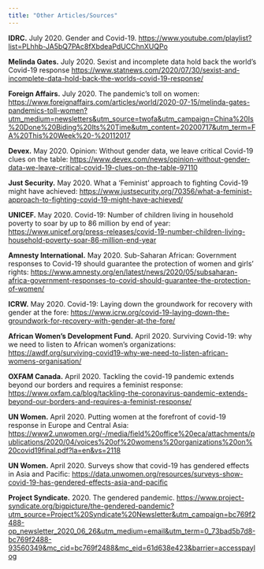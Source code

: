```yaml
---
title: "Other Articles/Sources"
---
```


**IDRC.**  July 2020. Gender and Covid-19. https://www.youtube.com/playlist?list=PLhhb-JA5bQ7PAc8fXbdeaPdUCChnXUQPo

**Melinda Gates.**  July 2020. Sexist and incomplete data hold back the world’s Covid-19 response https://www.statnews.com/2020/07/30/sexist-and-incomplete-data-hold-back-the-worlds-covid-19-response/

**Foreign Affairs.**  July 2020. The pandemic’s toll on women: https://www.foreignaffairs.com/articles/world/2020-07-15/melinda-gates-pandemics-toll-women?utm_medium=newsletters&utm_source=twofa&utm_campaign=China%20Is%20Done%20Biding%20Its%20Time&utm_content=20200717&utm_term=FA%20This%20Week%20-%20112017

**Devex.**  May 2020. Opinion: Without gender data, we leave critical Covid-19 clues on the table: https://www.devex.com/news/opinion-without-gender-data-we-leave-critical-covid-19-clues-on-the-table-97110

**Just Security.**  May 2020. What a ‘Feminist’ approach to fighting Covid-19 might have achieved: https://www.justsecurity.org/70356/what-a-feminist-approach-to-fighting-covid-19-might-have-achieved/

**UNICEF.**  May 2020. Covid-19: Number of children living in household poverty to soar by up to 86 million by end of year: https://www.unicef.org/press-releases/covid-19-number-children-living-household-poverty-soar-86-million-end-year

**Amnesty International.**  May 2020. Sub-Saharan African: Government responses to Covid-19 should guarantee the protection of women and girls’ rights: https://www.amnesty.org/en/latest/news/2020/05/subsaharan-africa-government-responses-to-covid-should-guarantee-the-protection-of-women/

**ICRW.**  May 2020. Covid-19: Laying down the groundwork for recovery with gender at the fore: https://www.icrw.org/covid-19-laying-down-the-groundwork-for-recovery-with-gender-at-the-fore/

**African Women’s Development Fund.**  April 2020. Surviving Covid-19: why we need to listen to African women’s organizations: https://awdf.org/surviving-covid19-why-we-need-to-listen-african-womens-organisation/

**OXFAM Canada.**  April 2020. Tackling the covid-19 pandemic extends beyond our borders and requires a feminist response: https://www.oxfam.ca/blog/tackling-the-coronavirus-pandemic-extends-beyond-our-borders-and-requires-a-feminist-response/

**UN Women.**  April 2020. Putting women at the forefront of covid-19 response in Europe and Central Asia: https://www2.unwomen.org/-/media/field%20office%20eca/attachments/publications/2020/04/voices%20of%20womens%20organizations%20on%20covid19final.pdf?la=en&vs=2118

**UN Women.**  April 2020. Surveys show that covid-19 has gendered effects in Asia and Pacific: https://data.unwomen.org/resources/surveys-show-covid-19-has-gendered-effects-asia-and-pacific

**Project Syndicate.**  2020. The gendered pandemic. https://www.project-syndicate.org/bigpicture/the-gendered-pandemic?utm_source=Project%20Syndicate%20Newsletter&utm_campaign=bc769f2488-op_newsletter_2020_06_26&utm_medium=email&utm_term=0_73bad5b7d8-bc769f2488-93560349&mc_cid=bc769f2488&mc_eid=61d638e423&barrier=accesspaylog
